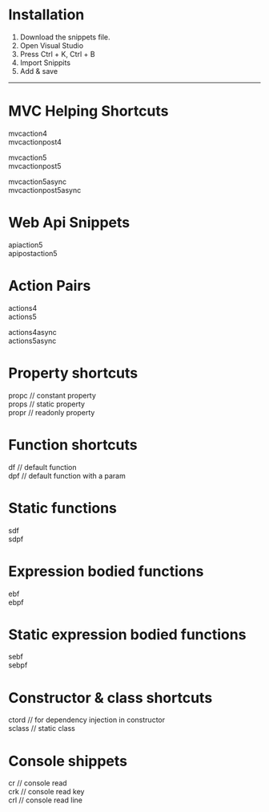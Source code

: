 # Installation
1. Download the snippets file.
2. Open Visual Studio
3. Press Ctrl + K, Ctrl + B
4. Import Snippits
5. Add & save
----------------------------
# MVC Helping Shortcuts
mvcaction4<br />
mvcactionpost4<br />

mvcaction5<br />
mvcactionpost5<br />

mvcaction5async<br />
mvcactionpost5async<br />

# Web Api Snippets
 apiaction5<br />
 apipostaction5<br />

# Action Pairs

actions4<br />
actions5<br />

actions4async<br />
actions5async<br />



# Property shortcuts

propc // constant property<br />
props // static property<br />
propr // readonly property<br />

# Function shortcuts

df // default function<br />
dpf // default function with a param<br />

# Static functions 

sdf <br />
sdpf<br />

# Expression bodied functions

ebf<br />
ebpf<br />

# Static  expression bodied functions

sebf<br />
sebpf<br />

# Constructor & class shortcuts

ctord // for dependency injection in constructor<br />
sclass // static class<br />


# Console shippets

cr // console read<br />
crk // console read key<br />
crl // console read line<br />
